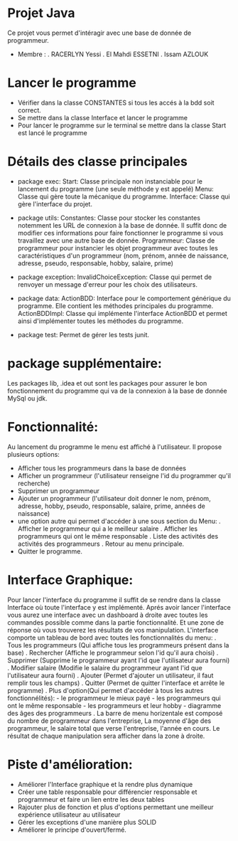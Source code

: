 # Projet Java
Ce projet vous permet d'intéragir avec une base de donnée de programmeur.
- Membre : 
    . RACERLYN Yessi
    . El Mahdi ESSETNI
    . Issam AZLOUK

# Lancer le programme
- Vérifier dans la classe CONSTANTES si tous les accés à la bdd soit correct. 
- Se mettre dans la classe Interface et lancer le programme
- Pour lancer le programme sur le terminal se mettre dans la classe Start est lancé le programme 

# Détails des classe principales
- package exec:
Start: Classe principale non instanciable pour le lancement du programme (une seule méthode y est appelé)
Menu: Classe qui gère toute la mécanique du programme. 
Interface: Classe qui gère l'interface du projet.

- package utils: 
Constantes: Classe pour stocker les constantes notemment les URL de connexion à la base de donnée. Il suffit donc de modifier ces informations pour faire fonctionner le programme si vous travaillez avec une autre base de donnée.
Programmeur: Classe de programmeur pour instancier les objet programmeur avec toutes les caractéristiques d'un programmeur (nom, prénom, année de naissance, adresse, pseudo, responsable, hobby, salaire, prime)

- package exception:
InvalidChoiceException: Classe qui permet de renvoyer un message d'erreur pour les choix des utilisateurs.

- package data:
ActionBDD: Interface pour le comportement générique du programme. Elle contient les méthodes principales du programme.
ActionBDDImpl: Classe qui implémente l'interface ActionBDD et permet ainsi d'implémenter toutes les méthodes du programme.

- package test:
Permet de gérer les tests junit.

# package supplémentaire:
Les packages lib, .idea et out sont les packages pour assurer le bon fonctionnement du programme qui va de la connexion à la base de donnée MySql ou jdk.

# Fonctionnalité:
Au lancement du programme le menu est affiché à l'utilisateur. 
Il propose plusieurs options:
- Afficher tous les programmeurs dans la base de données
- Afficher un programmeur (l'utilisateur renseigne l'id du programmer qu'il recherche)
- Supprimer un programmeur
- Ajouter un programmeur (l'utilisateur doit donner le nom, prénom, adresse, hobby, pseudo, responsable, salaire, prime, années de naissance)
- une option autre qui permet d'accéder à une sous section du Menu:
    . Afficher le programmeur qui a le meilleur salaire
    . Afficher les programmeurs qui ont le même responsable 
    . Liste des activités des activités des programmeurs
    . Retour au menu principale.
- Quitter le programme.

# Interface Graphique:
Pour lancer l'interface du programme il suffit de se rendre dans la classe Interface où toute l'interface y est implémenté.
Aprés avoir lancer l'interface vous aurez une interface avec un dashboard à droite avec toutes les commandes possible comme dans la partie fonctionnalité. Et une zone de réponse où vous trouverez les résultats de vos manipulation.
L'interface comporte un tableau de bord avec toutes les fonctionnalités du menu:
    . Tous les programmeurs (Qui affiche tous les programmeurs présent dans la base)
    . Rechercher (Affiche le programmeur selon l'id qu'il aura choisi)
    . Supprimer (Supprime le programmeur ayant l'id que l'utilisateur aura fourni)
    . Modifier salaire (Modifie le salaire du programmeur ayant l'id que l'utilisateur aura fourni)
    . Ajouter (Permet d'ajouter un utilisateur, il faut remplir tous les champs)
    . Quitter (Permet de quitter l'interface et arrête le programme)
    . Plus d'option(Qui permet d'accéder à tous les autres fonctionnélités):
        - le programmeur le mieux payé
        - les programmeurs qui ont le même responsable
        - les programmeurs et leur hobby
        - diagramme des âges des programmeurs
    . La barre de menu horizentale est composé du nombre de programmeur dans l'entreprise, La moyenne d'âge des programmeur, le salaire total que verse l'entreprise, l'année en cours.
 Le résultat de chaque manipulation sera afficher dans la zone à droite. 

 # Piste d'amélioration:
 - Améliorer l'Interface graphique et la rendre plus dynamique
 - Créer une table responsable pour différencier responsable et programmeur et faire un lien entre les deux tables
 - Rajouter plus de fonction et plus d'options permettant une meilleur expérience utilisateur au utilisateur
 - Gérer les exceptions d'une manière plus SOLID
 - Améliorer le principe d'ouvert/fermé.
 